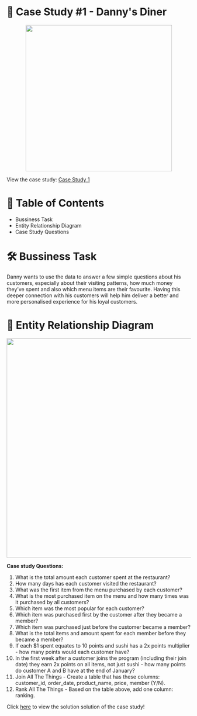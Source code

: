# 🍜 Case Study #1 - Danny's Diner

<p align="center">
  <img src="https://github.com/poojarao76/8-Week-SQL-Challenge/assets/132984172/62d8af7b-edab-4257-a130-a2cb75b4f8b9" width="400" />
</p>

View the case study: [Case Study 1](url)

# 📕 Table of Contents

* Bussiness Task
* Entity Relationship Diagram
* Case Study Questions

# 🛠️ Bussiness Task

Danny wants to use the data to answer a few simple questions about his customers, especially about their visiting patterns, how much money they’ve spent and also which menu items are their favourite. Having this deeper connection with his customers will help him deliver a better and more personalised experience for his loyal customers.

# 🔐 Entity Relationship Diagram

<p align="center">
  <img src="https://github.com/poojarao76/8-Week-SQL-Challenge/assets/132984172/c23cd6a8-6a9b-4ac7-a017-9e2dcb12889e" width="600" />
</p>

**Case study Questions:**

1. What is the total amount each customer spent at the restaurant?
2. How many days has each customer visited the restaurant?
3. What was the first item from the menu purchased by each customer?
4. What is the most purchased item on the menu and how many times was it purchased by all customers?
5. Which item was the most popular for each customer?
6. Which item was purchased first by the customer after they became a member?
7. Which item was purchased just before the customer became a member?
8. What is the total items and amount spent for each member before they became a member?
9. If each $1 spent equates to 10 points and sushi has a 2x points multiplier - how many points would each customer have?
10. In the first week after a customer joins the program (including their join date) they earn 2x points on all items, not just sushi - how many points do customer A and B have at the end of January?
11. Join All The Things - Create a table that has these columns: customer_id, order_date, product_name, price, member (Y/N).
12. Rank All The Things - Based on the table above, add one column: ranking.

Click [here](url) to view the solution solution of the case study!
